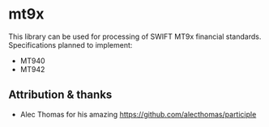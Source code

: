# mt9x 
This library can be used for processing of SWIFT MT9x financial standards. Specifications planned to implement:

- MT940
- MT942

## Attribution & thanks

- Alec Thomas for his amazing https://github.com/alecthomas/participle